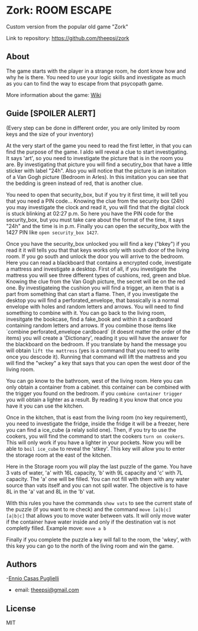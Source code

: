 # Zork: ROOM ESCAPE
Custom version from the popular old game "Zork"

Link to repository: https://github.com/theepsi/zork
## About
The game starts with the player in a strange room, he dont know how and why he is there. You need to use your logic skills and investigate as much as you can to find the way to escape from that psycopath game. 

More information about the game: [Wiki](https://github.com/theepsi/zork/wiki)
## Guide [SPOILER ALERT]
(Every step can be done in different order, you are only limited by room keys and the size of your inventory)

At the very start of the game you need to read the first letter, in that you can find the purpose of the game. I aldo will reveal a clue to start investigating. It says 'art', so you need to investigate the picture that is in the room you are. By investigating that picture you will find a secutiry_box that have a little sticker with label "24h". Also you will notice that the picture is an imitation of a Van Gogh picture (Bedroom in Arles). In this imitation you can see that the bedding is green instead of red, that is another clue.

You need to open that security_box, but if you try it first time, it will tell you that you need a PIN code... Knowing the clue from the security box (24h) you may investigate the clock and read it, you will find that the digital clock is stuck blinking at 02:27 p.m. So here you have the PIN code for the security_box, but you must take care about the format of the time, it says "24h" and the time is in p.m. Finally you can open the security_box with the 1427 PIN like `open security_box 1427`.

Once you have the security_box unlocked you will find a key ("bkey") if you read it it will tells you that that keys works only with south door of the living room. If you go south and unlock the door you will arrive to the bedroom. Here you can read a blackboard that contains a encrypted code, investigate a mattress and investigate a desktop.
First of all, if you investigate the mattress you will see three different types of cushions, red, green and blue. Knowing the clue from the Van Gogh picture, the secret will be on the red one. By investigateing the cushion you will find a trigger, an item that is a part from something that can start a flame. Then, if you investigate the desktop you will find a perforated_envelope, that bassically is a normal envelope with holes and random letters and arrows. You will need to find something to combine with it. You can go back to the living room, invesitgate the bookcase, find a fake_book and within it a cardboard containing random letters and arrows. If you combine those items like ´combine perforated_envelope cardboard´ (it doesnt matter the order of the items) you will create a 'Dictionary', reading it you will have the answer for the blackboard on the bedroom. If you translate by hand the message you will obtain `lift the mattress` (yes is a command that you need to write once you descode it). Running that command will lift the mattress and you will find the "wckey" a key that says that you can open the west door of the living room.

You can go know to the bathroom, west of the living room. Here you can only obtain a container from a cabinet. this container can be combined with the trigger you found on the bedroom. if you `combine container trigger` you will obtain a lighter as a result. By reading it you know that once you have it you can use the kitchen.

Once in the kitchen, that is east from the living room (no key requirement), you need to investigate the fridge, inside the fridge it will be a freezer, here you can find a ice_cube (a relaly solid one). Then, if you try to use the cookers, you will find the command to start the cookers `turn on cookers`. This will only work if you have a lighter in your pockets.
Now you will be able to `boil ice_cube` to reveal the 'stkey'. This key will allow you to enter the storage room at the east of the kitchen.

Here in the Storage room you will play the last puzzle of the game. You have 3 vats of water, 'a' with 16L capacity, 'b' with 9L capacity and 'c' with 7L capacity. The 'a' one will be filled. You can not fill with them with any water source than vats itself and you can not spill water. The objective is to have 8L in the 'a' vat and 8L in the 'b' vat.

With this rules you have the commands `show vats` to see the current state of the puzzle (if you want to re check) and the command `move [a|b|c] [a|b|c]` that allows you to move water between vats. It will only move water if the container have water inside and only if the destination vat is not completly filled. Example move: `move a b`

Finally if you complete the puzzle a key will fall to the room, the 'wkey', with this key you can go to the north of the living room and win the game.

## Authors
-[Ennio Casas Puglielli](https://github.com/theepsi)
 - email: theepsi@gmail.com
## License

MIT